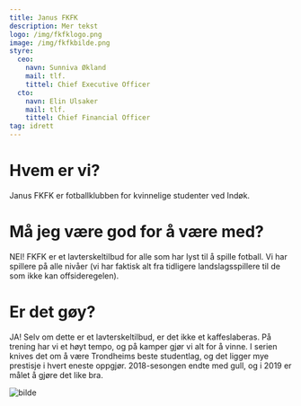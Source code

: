 ```yaml
---
title: Janus FKFK
description: Mer tekst
logo: /img/fkfklogo.png
image: /img/fkfkbilde.png
styre:
  ceo:
    navn: Sunniva Økland
    mail: tlf.
    tittel: Chief Executive Officer
  cto:
    navn: Elin Ulsaker
    mail: tlf.
    tittel: Chief Financial Officer
tag: idrett
---
```


# Hvem er vi?

Janus FKFK er fotballklubben for kvinnelige studenter ved Indøk.

# Må jeg være god for å være med?

NEI! FKFK er et lavterskeltilbud for alle som har lyst til å spille fotball. Vi har spillere på alle nivåer (vi har faktisk alt fra tidligere landslagsspillere til de som ikke kan offsideregelen).

# Er det gøy?

JA! Selv om dette er et lavterskeltilbud, er det ikke et kaffeslaberas. På trening har vi et høyt tempo, og på kamper gjør vi alt for å vinne. I serien knives det om å være Trondheims beste studentlag, og det ligger mye prestisje i hvert eneste oppgjør. 2018-sesongen endte med gull, og i 2019 er målet å gjøre det like bra.

![bilde](/img/fkfkbilde.png)
